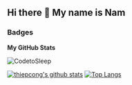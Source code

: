 ## Hi there 👋 My name is Nam

### Badges

<b>My GitHub Stats</b>

<p><img src="https://github-readme-streak-stats.herokuapp.com/?user=CodetoSleep" alt="CodetoSleep" /></p>

[![thiepcong's github stats](https://github-readme-stats.vercel.app/api?username=CodetoSleep&show_icons=true&show_icons=true&theme=buefy&count_private=true&cache_seconds=1800&line_height=24)](https://github.com/CodetoSleep)
[![Top Langs](https://github-readme-stats.vercel.app/api/top-langs/?username=CodetoSleep&show_icons=true&theme=buefy&layout=compact&cache_seconds=1800&langs_count=8)](https://github.com/CodetoSleep)
